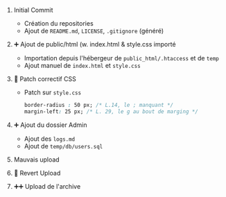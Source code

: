1. Initial Commit

    - Création du repositories
    - Ajout de `README.md`, `LICENSE`, `.gitignore` (généré)

2. :heavy_plus_sign: Ajout de public/html (w. index.html & style.css importé

    - Importation depuis l'hébergeur de `public_html/.htaccess` et de `temp`
    - Ajout manuel de `index.html` et `style.css`

3. :large_orange_diamond: Patch correctif CSS

    - Patch sur `style.css` 
        ```css
        border-radius : 50 px; /* L.14, le ; manquant */
        margin-left: 25 px; /* L. 29, le g au bout de marging */
        ```

4. :heavy_plus_sign: Ajout du dossier Admin

    - Ajout des `logs.md`
    - Ajout de `temp/db/users.sql`

5.  Mauvais upload

6. :red_circle: Revert Upload 

7. :heavy_plus_sign::heavy_plus_sign: Upload de l'archive 
